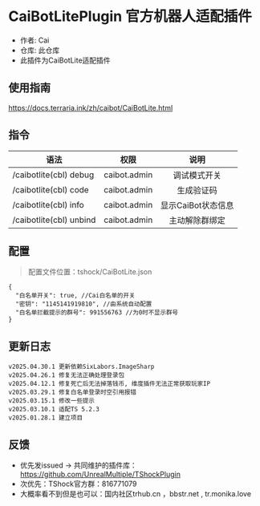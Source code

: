 # CaiBotLitePlugin 官方机器人适配插件

- 作者: Cai
- 仓库: 此仓库
- 此插件为CaiBotLite适配插件

## 使用指南

https://docs.terraria.ink/zh/caibot/CaiBotLite.html

## 指令

| 语法                     |      权限      |      说明      |
|------------------------|:------------:|:------------:|
| /caibotlite(cbl) debug | caibot.admin |    调试模式开关    |
| /caibotlite(cbl) code	      | caibot.admin |    生成验证码     |
| /caibotlite(cbl) info	      | caibot.admin | 显示CaiBot状态信息 |
| /caibotlite(cbl) unbind	    | caibot.admin |   主动解除群绑定    |

## 配置

> 配置文件位置：tshock/CaiBotLite.json

```json5
{
  "白名单开关": true, //Cai白名单的开关
  "密钥": "1145141919810", //由系统自动配置
  "白名单拦截提示的群号": 991556763 //为0时不显示群号
}
```

## 更新日志

```
v2025.04.30.1 更新依赖SixLabors.ImageSharp
v2025.04.26.1 修复无法正确处理登录包
v2025.04.12.1 修复死亡后无法掉落钱币, 维度插件无法正常获取玩家IP
v2025.03.29.1 修复白名单登录时空引用报错
v2025.03.15.1 修改一些提示
v2025.03.10.1 适配TS 5.2.3
v2025.01.28.1 建立项目
```

## 反馈

- 优先发issued -> 共同维护的插件库：https://github.com/UnrealMultiple/TShockPlugin
- 次优先：TShock官方群：816771079
- 大概率看不到但是也可以：国内社区trhub.cn ，bbstr.net , tr.monika.love

